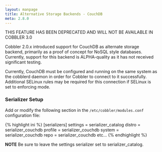 ```yaml
---
layout: manpage
title: Alternative Storage Backends - CouchDB
meta: 2.8.0
---
```


<aside class="warning">
THIS FEATURE HAS BEEN DEPRECATED AND WILL NOT BE AVAILABLE IN COBBLER 3.0
</aside>

Cobbler 2.0.x introduced support for CouchDB as alternate storage backend, primarily as a proof of concept for NoSQL style databases. Currently, support for this backend is ALPHA-quality as it has not received significant testing.

Currently, CouchDB must be configured and running on the same system as the cobblerd daemon in order for Cobbler to connect to it successfully. Additional SELinux rules may be required for this connection if SELinux is set to enforcing mode.

### Serializer Setup

Add or modify the following section in the `/etc/cobbler/modules.conf` configuration file:

{% highlight ini %}
[serializers]
settings = serializer_catalog
distro = serializer_couchdb
profile = serializer_couchdb
system = serializer_couchdb
repo = serializer_couchdb
etc...
{% endhighlight %}

**NOTE** Be sure to leave the settings serializer set to serializer_catalog.
